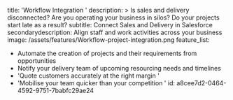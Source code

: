 title: 'Workflow Integration '
description: >
  Is sales and delivery disconnected? Are you operating your business in silos? Do your projects start
  late as a result?
subtitle: Connect Sales and Delivery in Salesforce
secondarydescription: Align staff and work activities across your business
image: /assets/features/Workflow-project-integration.png
feature_list:
  - Automate the creation of projects and their requirements from opportunities
  - Notify your delivery team of upcoming resourcing needs and timelines
  - 'Quote customers accurately at the right margin '
  - 'Mobilise your team quicker than your competition '
id: a8cee7d2-0464-4592-9751-7babfc29ae24
